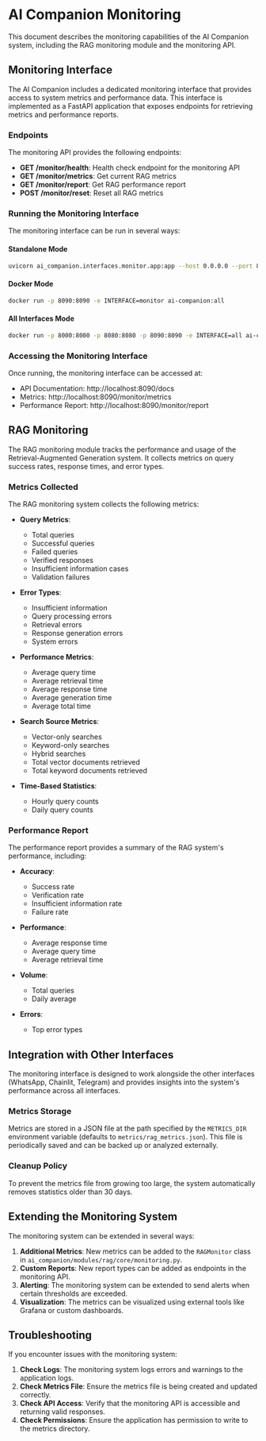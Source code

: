 # AI Companion Monitoring

This document describes the monitoring capabilities of the AI Companion system, including the RAG monitoring module and the monitoring API.

## Monitoring Interface

The AI Companion includes a dedicated monitoring interface that provides access to system metrics and performance data. This interface is implemented as a FastAPI application that exposes endpoints for retrieving metrics and performance reports.

### Endpoints

The monitoring API provides the following endpoints:

- **GET /monitor/health**: Health check endpoint for the monitoring API
- **GET /monitor/metrics**: Get current RAG metrics
- **GET /monitor/report**: Get RAG performance report
- **POST /monitor/reset**: Reset all RAG metrics

### Running the Monitoring Interface

The monitoring interface can be run in several ways:

#### Standalone Mode

```bash
uvicorn ai_companion.interfaces.monitor.app:app --host 0.0.0.0 --port 8090
```

#### Docker Mode

```bash
docker run -p 8090:8090 -e INTERFACE=monitor ai-companion:all
```

#### All Interfaces Mode

```bash
docker run -p 8000:8000 -p 8080:8080 -p 8090:8090 -e INTERFACE=all ai-companion:all
```

### Accessing the Monitoring Interface

Once running, the monitoring interface can be accessed at:

- API Documentation: http://localhost:8090/docs
- Metrics: http://localhost:8090/monitor/metrics
- Performance Report: http://localhost:8090/monitor/report

## RAG Monitoring

The RAG monitoring module tracks the performance and usage of the Retrieval-Augmented Generation system. It collects metrics on query success rates, response times, and error types.

### Metrics Collected

The RAG monitoring system collects the following metrics:

- **Query Metrics**:
  - Total queries
  - Successful queries
  - Failed queries
  - Verified responses
  - Insufficient information cases
  - Validation failures

- **Error Types**:
  - Insufficient information
  - Query processing errors
  - Retrieval errors
  - Response generation errors
  - System errors

- **Performance Metrics**:
  - Average query time
  - Average retrieval time
  - Average response time
  - Average generation time
  - Average total time

- **Search Source Metrics**:
  - Vector-only searches
  - Keyword-only searches
  - Hybrid searches
  - Total vector documents retrieved
  - Total keyword documents retrieved

- **Time-Based Statistics**:
  - Hourly query counts
  - Daily query counts

### Performance Report

The performance report provides a summary of the RAG system's performance, including:

- **Accuracy**:
  - Success rate
  - Verification rate
  - Insufficient information rate
  - Failure rate

- **Performance**:
  - Average response time
  - Average query time
  - Average retrieval time

- **Volume**:
  - Total queries
  - Daily average

- **Errors**:
  - Top error types

## Integration with Other Interfaces

The monitoring interface is designed to work alongside the other interfaces (WhatsApp, Chainlit, Telegram) and provides insights into the system's performance across all interfaces.

### Metrics Storage

Metrics are stored in a JSON file at the path specified by the `METRICS_DIR` environment variable (defaults to `metrics/rag_metrics.json`). This file is periodically saved and can be backed up or analyzed externally.

### Cleanup Policy

To prevent the metrics file from growing too large, the system automatically removes statistics older than 30 days.

## Extending the Monitoring System

The monitoring system can be extended in several ways:

1. **Additional Metrics**: New metrics can be added to the `RAGMonitor` class in `ai_companion/modules/rag/core/monitoring.py`.
2. **Custom Reports**: New report types can be added as endpoints in the monitoring API.
3. **Alerting**: The monitoring system can be extended to send alerts when certain thresholds are exceeded.
4. **Visualization**: The metrics can be visualized using external tools like Grafana or custom dashboards.

## Troubleshooting

If you encounter issues with the monitoring system:

1. **Check Logs**: The monitoring system logs errors and warnings to the application logs.
2. **Check Metrics File**: Ensure the metrics file is being created and updated correctly.
3. **Check API Access**: Verify that the monitoring API is accessible and returning valid responses.
4. **Check Permissions**: Ensure the application has permission to write to the metrics directory. 